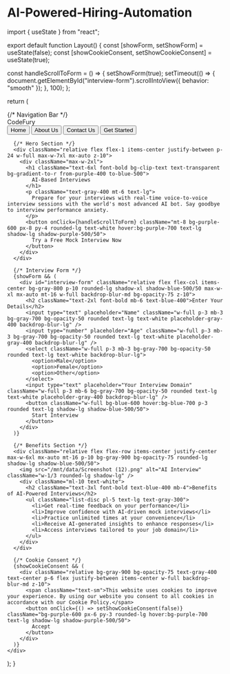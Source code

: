 # AI-Powered-Hiring-Automation
import { useState } from "react";

export default function Layout() {
  const [showForm, setShowForm] = useState(false);
  const [showCookieConsent, setShowCookieConsent] = useState(true);

  const handleScrollToForm = () => {
    setShowForm(true);
    setTimeout(() => {
      document.getElementById("interview-form").scrollIntoView({ behavior: "smooth" });
    }, 100);
  };

  return (
    <div className="relative min-h-[200vh] w-full text-white flex flex-col bg-black">
      {/* Navigation Bar */}
      <nav className="relative flex justify-between items-center p-6 bg-gray-900 bg-opacity-75 w-full backdrop-blur-lg z-10">
        <div className="text-lg font-bold text-purple-400 flex items-center">
          <span className="text-white text-2xl">C</span>odeFury
        </div>
        <div className="space-x-6">
          <button className="hover:text-gray-400">Home</button>
          <button className="hover:text-gray-400">About Us</button>
          <button className="hover:text-gray-400">Contact Us</button>
          <button className="bg-purple-600 px-6 py-3 rounded-lg hover:bg-purple-700 backdrop-blur-md shadow-lg shadow-purple-500/50">Get Started</button>
        </div>
      </nav>

      {/* Hero Section */}
      <div className="relative flex flex-1 items-center justify-between p-24 w-full max-w-7xl mx-auto z-10">
        <div className="max-w-2xl">
          <h1 className="text-6xl font-bold bg-clip-text text-transparent bg-gradient-to-r from-purple-400 to-blue-500">
            AI-Based Interviews
          </h1>
          <p className="text-gray-400 mt-6 text-lg">
            Prepare for your interviews with real-time voice-to-voice interview sessions with the world's most advanced AI bot. Say goodbye to interview performance anxiety.
          </p>
          <button onClick={handleScrollToForm} className="mt-8 bg-purple-600 px-8 py-4 rounded-lg text-white hover:bg-purple-700 text-lg shadow-lg shadow-purple-500/50">
            Try a Free Mock Interview Now
          </button>
        </div>
      </div>

      {/* Interview Form */}
      {showForm && (
        <div id="interview-form" className="relative flex flex-col items-center bg-gray-800 p-10 rounded-lg shadow-xl shadow-blue-500/50 max-w-xl mx-auto mt-16 w-full backdrop-blur-md bg-opacity-75 z-10">
          <h2 className="text-2xl font-bold mb-6 text-blue-400">Enter Your Details</h2>
          <input type="text" placeholder="Name" className="w-full p-3 mb-3 bg-gray-700 bg-opacity-50 rounded text-lg text-white placeholder-gray-400 backdrop-blur-lg" />
          <input type="number" placeholder="Age" className="w-full p-3 mb-3 bg-gray-700 bg-opacity-50 rounded text-lg text-white placeholder-gray-400 backdrop-blur-lg" />
          <select className="w-full p-3 mb-3 bg-gray-700 bg-opacity-50 rounded text-lg text-white backdrop-blur-lg">
            <option>Male</option>
            <option>Female</option>
            <option>Other</option>
          </select>
          <input type="text" placeholder="Your Interview Domain" className="w-full p-3 mb-6 bg-gray-700 bg-opacity-50 rounded text-lg text-white placeholder-gray-400 backdrop-blur-lg" />
          <button className="w-full bg-blue-600 hover:bg-blue-700 p-3 rounded text-lg shadow-lg shadow-blue-500/50">
            Start Interview
          </button>
        </div>
      )}

      {/* Benefits Section */}
      <div className="relative flex flex-row items-center justify-center max-w-6xl mx-auto mt-16 p-10 bg-gray-900 bg-opacity-75 rounded-lg shadow-lg shadow-blue-500/50">
        <img src="/mnt/data/Screenshot (12).png" alt="AI Interview" className="w-1/3 rounded-lg shadow-lg" />
        <div className="ml-10 text-white">
          <h2 className="text-3xl font-bold text-blue-400 mb-4">Benefits of AI-Powered Interviews</h2>
          <ul className="list-disc pl-5 text-lg text-gray-300">
            <li>Get real-time feedback on your performance</li>
            <li>Improve confidence with AI-driven mock interviews</li>
            <li>Practice unlimited times at your convenience</li>
            <li>Receive AI-generated insights to enhance responses</li>
            <li>Access interviews tailored to your job domain</li>
          </ul>
        </div>
      </div>

      {/* Cookie Consent */}
      {showCookieConsent && (
        <div className="relative bg-gray-900 bg-opacity-75 text-gray-400 text-center p-6 flex justify-between items-center w-full backdrop-blur-md z-10">
          <span className="text-sm">This website uses cookies to improve your experience. By using our website you consent to all cookies in accordance with our Cookie Policy.</span>
          <button onClick={() => setShowCookieConsent(false)} className="bg-purple-600 px-6 py-3 rounded-lg hover:bg-purple-700 text-lg shadow-lg shadow-purple-500/50">
            Accept
          </button>
        </div>
      )}
    </div>
  );
}
